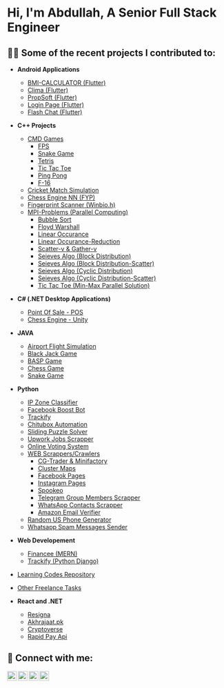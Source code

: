 <h1>Hi, I'm Abdullah, A Senior Full Stack Engineer <br/>

<h2>👨‍💻 Some of the recent projects I contributed to:</h2>

- <b>Android Applications</b>
  - [BMI-CALCULATOR (Flutter)](https://github.com/AbdullahFarooq123/BMI-Calculator--FLutter-)
  - [Clima (Flutter)](https://github.com/AbdullahFarooq123/Clima-Flutter-)
  - [PropSoft (Flutter)](https://github.com/AbdullahFarooq123/PropSoft)
  - [Login Page (Flutter)](https://github.com/AbdullahFarooq123/Login-Page-Flutter)
  - [Flash Chat (Flutter)](https://github.com/AbdullahFarooq123/Flash-Chat)
- <b>C++ Projects</b>
  - [CMD Games](https://github.com/AbdullahFarooq123/Console-Games-C-)
    - [FPS](https://github.com/AbdullahFarooq123/Console-Games-C-/tree/main/CMD%20FPS%20GAME%20(CPP%20VISUAL%20STUDIO))
    - [Snake Game](https://github.com/AbdullahFarooq123/Console-Games-C-/tree/main/SNAKE%20GAME%20(CPP%20VISUAL%20STUDIO))
    - [Tetris](https://github.com/AbdullahFarooq123/Console-Games-C-/tree/main/TETRIS%20GAME%20(CPP%20VISUAL%20STUDIO))
    - [Tic Tac Toe](https://github.com/AbdullahFarooq123/Console-Games-C-/tree/main/TIC%20TAC%20TOE%201%20(CPP%20VISUAL%20STUDIO))
    - [Ping Pong](https://github.com/AbdullahFarooq123/Console-Games-C-/blob/main/ping-pong.cpp)
    - [F-16](https://github.com/AbdullahFarooq123/Console-Games-C-/blob/main/F-16.cpp)
  - [Cricket Match Simulation](https://github.com/AbdullahFarooq123/Cricket-Simulator-Cpp)
  - [Chess Engine NN (FYP)](https://github.com/AbdullahFarooq123/FYP-RL-Chess-Cpp)
  - [Fingerprint Scanner (Winbio.h)](https://github.com/AbdullahFarooq123/Fingerprint-Scanner-Cpp)
  - [MPI-Problems (Parallel Computing)](https://github.com/AbdullahFarooq123/MPI-Cpp)
    - [Bubble Sort](https://github.com/AbdullahFarooq123/MPI-Cpp/blob/main/MPI%202/Bubble%20Sort%20Parellel.cpp)
    - [Floyd Warshall](https://github.com/AbdullahFarooq123/MPI-Cpp/blob/main/MPI%202/Floyd_warshall_algo.cpp)
    - [Linear Occurance](https://github.com/AbdullahFarooq123/MPI-Cpp/blob/main/MPI%202/Linear%20Occurance.cpp)
    - [Linear Occurance-Reduction](https://github.com/AbdullahFarooq123/MPI-Cpp/blob/main/MPI%202/Linear_Occurance_Reduction.cpp)
    - [Scatter-v & Gather-v](https://github.com/AbdullahFarooq123/MPI-Cpp/blob/main/MPI%202/Scatterv%20and%20Gatherv.cpp)
    - [Seieves Algo (Block Distribution)](https://github.com/AbdullahFarooq123/MPI-Cpp/blob/main/MPI%202/Seive's%20Algorithm%20Block%20Scatter.cpp)
    - [Seieves Algo (Block Distribution-Scatter)](https://github.com/AbdullahFarooq123/MPI-Cpp/blob/main/MPI%202/Seive's%20Algorithm%20Block.cpp)
    - [Seieves Algo (Cyclic Distribution)](https://github.com/AbdullahFarooq123/MPI-Cpp/blob/main/MPI%202/Sieve's%20Algorithm%20Cyclic.cpp)
    - [Seieves Algo (Cyclic Distribution-Scatter)](https://github.com/AbdullahFarooq123/MPI-Cpp/blob/main/MPI%202/Seive's%20Algorithm%20Scatter.cpp)
    - [Tic Tac Toe (Min-Max Parallel Solution)](https://github.com/AbdullahFarooq123/MPI-Cpp/blob/main/MPI%202/Tic%20Tac%20Toe%20Sequential%20and%20parallel.cpp)
- <b>C# (.NET Desktop Applications)</b>
  - [Point Of Sale - POS](https://github.com/AbdullahFarooq123/POS-C-sharp-.Net)
  - [Chess Engine - Unity](https://github.com/AbdullahFarooq123/Chess-Engine-Unity-C-)
- <b>JAVA</b>
  - [Airport Flight Simulation](https://github.com/AbdullahFarooq123/Airport-Simulation-Java)
  - [Black Jack Game](https://github.com/AbdullahFarooq123/Blackjack-game-JAVA-)
  - [BASP Game](https://github.com/AbdullahFarooq123/BASP-GAME-JAVA-)
  - [Chess Game](https://github.com/AbdullahFarooq123/Chess-Java)
  - [Snake Game](https://github.com/AbdullahFarooq123/Console-Games-C-/tree/main/SNAKE%20GAME%20(JAVA%20INTELLIJ))
- <b>Python</b>
  - [IP Zone Classifier](https://github.com/AbdullahFarooq123/Zone-Classifier-Python)
  - [Facebook Boost Bot](https://github.com/AbdullahFarooq123/Facebook-BoostBot-Python)
  - [Trackify](https://github.com/AbdullahFarooq123/Trackify-Python)
  - [Chitubox Automation](https://github.com/AbdullahFarooq123/Chitbox-Automation-Python)
  - [Sliding Puzzle Solver](https://github.com/AbdullahFarooq123/Sliding-Puzzle-Python)
  - [Upwork Jobs Scrapper](https://github.com/AbdullahFarooq123/Upwork-Jobs-Scrapper-Selenium)
  - [Online Voting System](https://github.com/AbdullahFarooq123/Online-Voting-System)
  - [WEB Scrappers/Crawlers](https://github.com/AbdullahFarooq123/Web_Scrappers-Selenium)
    - [CG-Trader & Minifactory](https://github.com/AbdullahFarooq123/Web_Scrappers-Selenium/tree/main/3D_Printer_Web_Scraping)
    - [Cluster Maps](https://github.com/AbdullahFarooq123/Web_Scrappers-Selenium/tree/main/Cluster%20Maps%20Scrapper)
    - [Facebook Pages](https://github.com/AbdullahFarooq123/Web_Scrappers-Selenium/tree/main/Facebook%20Pages%20Scrapper)
    - [Instagram Pages](https://github.com/AbdullahFarooq123/Web_Scrappers-Selenium/tree/main/Instagram%20Pages%20Scrapper)
    - [Spookeo](https://github.com/AbdullahFarooq123/Web_Scrappers-Selenium/tree/main/Spookeo%20Scrapper)
    - [Telegram Group Members Scrapper](https://github.com/AbdullahFarooq123/Web_Scrappers-Selenium/tree/main/Telegram%20Group%20Members%20Scrapper)
    - [WhatsApp Contacts Scrapper](https://github.com/AbdullahFarooq123/Web_Scrappers-Selenium/tree/main/WhatsAppContactsScrapper)
    - [Amazon Email Verifier](https://github.com/AbdullahFarooq123/Web_Scrappers-Selenium/tree/main/Amazon%20Email%20Verifier)
  - [Random US Phone Generator](https://github.com/AbdullahFarooq123/Web_Scrappers-Selenium/tree/main/Random%20US%20Phone%20Generator)
  - [Whatsapp Spam Messages Sender](https://github.com/AbdullahFarooq123/Web_Scrappers-Selenium/tree/main/Whatsapp%20Spam%20Messages)
- <b>Web Developement</b>  
  - [Financee (MERN)](https://github.com/AbdullahFarooq123/Financee)
  - [Trackify (Python Django)](https://github.com/AbdullahFarooq123/Trackify-Python/tree/main/Web-App)
- [Learning Codes Repository](https://github.com/AbdullahFarooq123/Random-Repo)
- [Other Freelance Tasks](https://github.com/AbdullahFarooq123/Freelance-Assignments)

- <b>React and .NET</b>
  - [Resigna](https://github.com/AbdullahFarooq123/Resigna)
  - [Akhrajaat.pk](https://github.com/AbdullahFarooq123/Akhrajaat.pk)
  - [Cryptoverse](https://github.com/AbdullahFarooq123/Cryptoverse)
  - [Rapid Pay Api](https://github.com/AbdullahFarooq123/RapidPay)

<h2> 🤳 Connect with me:</h2>

[<img align="left" alt="Abdullah Farooq | YouTube" width="22px" src="https://cdn.jsdelivr.net/npm/simple-icons@3.13.0/icons/gmail.svg" />][gmail]
[<img align="left" alt="Abdullah Farooq | LinkedIn" width="22px" src="https://cdn.jsdelivr.net/npm/simple-icons@v3/icons/linkedin.svg" />][linkedin]
[<img align="left" alt="Abdullah Farooq | Twitter" width="22px" src="https://cdn.jsdelivr.net/npm/simple-icons@3.13.0/icons/fiverr.svg" />][fiverr]
[<img align="left" alt="Abdullah Farooq | Instagram" width="22px" src="https://cdn.jsdelivr.net/npm/simple-icons@3.13.0/icons/upwork.svg" />][upwork]

[fiverr]: https://www.fiverr.com/abdullahfaro501
[gmail]: https://mail.google.com/mail/u/0/?view=cm&fs=1&tf=1&to=abdullahfarooq20172018@gmail.com
[upwork]: https://www.upwork.com/freelancers/~01668bb14bcf2efa17
[linkedin]: https://www.linkedin.com/in/abdullah-farooq-9a2959216/

<!--

Here are some ideas to get you started:

- 🔭 I’m currently working on ...
- 🌱 I’m currently learning ...
- 👯 I’m looking to collaborate on ...
- 🤔 I’m looking for help with ...
- 💬 Ask me about ...
- 📫 How to reach me: ...
- 😄 Pronouns: ...
- ⚡ Fun fact: ...
-->
